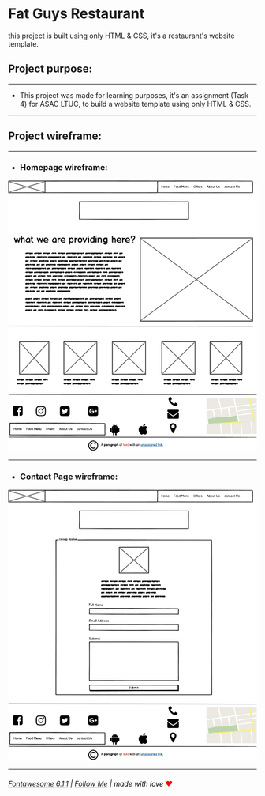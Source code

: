 
# **Fat Guys Restaurant**

this project is built using only HTML & CSS, it's a restaurant's website template.

## Project purpose:

---

- This project was made for learning purposes, it's an assignment (Task 4) for ASAC LTUC, to build a website template using only HTML & CSS.

---

## Project wireframe:

---

- ### Homepage wireframe:

<img id=white src="images/Wireframe-Homepage.png" >

---

- ### Contact Page wireframe:

<img id=white src="images/Wireframe-Contact-page.png" >

---

###### [Fontawesome 6.1.1](https://fontawesome.com/) <font color="black">|</font> [Follow Me](https://github.com/BasharAlzrigat) <font color="black">|</font> <font color="black">made with love</font> <font color="red">♥</font>
